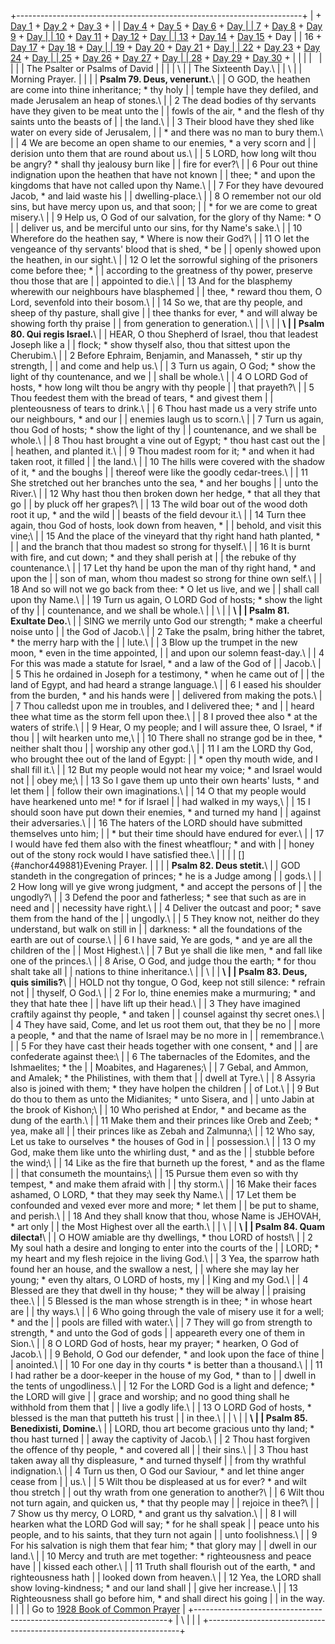 +-----------------------------------------------------------------------+
| \+ [Day 1](Day1.html) + [Day 2](Day2.html) + [Day 3](Day3.html) +     |
| [Day 4](Day4.html) + [Day 5](Day5.html) + [Day 6](Day6.html) + [Day   |
| 7](Day7.html) + [Day 8](Day8.html) + [Day 9](Day9.html) + [Day        |
| 10](Day10.html) + [Day 11](Day11.html) + [Day 12](Day12.html) + [Day  |
| 13](Day13.html) + [Day 14](Day14.html) + [Day 15](Day15.html) + Day   |
| 16 + [Day 17](Day17.html) + [Day 18](Day18.html) + [Day               |
| 19](Day19.html) + [Day 20](Day20.html) + [Day 21](Day21.html) + [Day  |
| 22](Day22.html) + [Day 23](Day23.html) + [Day 24](Day24.html) + [Day  |
| 25](Day25.html) + [Day 26](Day26.html) + [Day 27](Day27.html) + [Day  |
| 28](Day28.html) + [Day 29](Day29.html) + [Day 30](Day30.html) +       |
|                                                                       |
|                                                                       |
|                                                                       |
| The Psalter or Psalms of David                                        |
|                                                                       |
| \                                                                     |
| The Sixteenth Day.\                                                   |
| \                                                                     |
| Morning Prayer.                                                       |
|                                                                       |
| **Psalm 79. Deus, venerunt.**\                                        |
| O GOD, the heathen are come into thine inheritance; \* thy holy       |
| temple have they defiled, and made Jerusalem an heap of stones.\      |
| 2 The dead bodies of thy servants have they given to be meat unto the |
| fowls of the air, \* and the flesh of thy saints unto the beasts of   |
| the land.\                                                            |
| 3 Their blood have they shed like water on every side of Jerusalem,   |
| \* and there was no man to bury them.\                                |
| 4 We are become an open shame to our enemies, \* a very scorn and     |
| derision unto them that are round about us.\                          |
| 5 LORD, how long wilt thou be angry? \* shall thy jealousy burn like  |
| fire for ever?\                                                       |
| 6 Pour out thine indignation upon the heathen that have not known     |
| thee; \* and upon the kingdoms that have not called upon thy Name.\   |
| 7 For they have devoured Jacob, \* and laid waste his                 |
| dwelling-place.\                                                      |
| 8 O remember not our old sins, but have mercy upon us, and that soon; |
| \* for we are come to great misery.\                                  |
| 9 Help us, O God of our salvation, for the glory of thy Name: \* O    |
| deliver us, and be merciful unto our sins, for thy Name\'s sake.\     |
| 10 Wherefore do the heathen say, \* Where is now their God?\          |
| 11 O let the vengeance of thy servants\' blood that is shed, \* be    |
| openly showed upon the heathen, in our sight.\                        |
| 12 O let the sorrowful sighing of the prisoners come before thee; \*  |
| according to the greatness of thy power, preserve thou those that are |
| appointed to die.\                                                    |
| 13 And for the blasphemy wherewith our neighbours have blasphemed     |
| thee, \* reward thou them, O Lord, sevenfold into their bosom.\       |
| 14 So we, that are thy people, and sheep of thy pasture, shall give   |
| thee thanks for ever, \* and will alway be showing forth thy praise   |
| from generation to generation.\                                       |
| \                                                                     |
| **\                                                                   |
| Psalm 80. Qui regis Israel.**\                                        |
| HEAR, O thou Shepherd of Israel, thou that leadest Joseph like a      |
| flock; \* show thyself also, thou that sittest upon the Cherubim.\    |
| 2 Before Ephraim, Benjamin, and Manasseh, \* stir up thy strength,    |
| and come and help us.\                                                |
| 3 Turn us again, O God; \* show the light of thy countenance, and we  |
| shall be whole.\                                                      |
| 4 O LORD God of hosts, \* how long wilt thou be angry with thy people |
| that prayeth?\                                                        |
| 5 Thou feedest them with the bread of tears, \* and givest them       |
| plenteousness of tears to drink.\                                     |
| 6 Thou hast made us a very strife unto our neighbours, \* and our     |
| enemies laugh us to scorn.\                                           |
| 7 Turn us again, thou God of hosts; \* show the light of thy          |
| countenance, and we shall be whole.\                                  |
| 8 Thou hast brought a vine out of Egypt; \* thou hast cast out the    |
| heathen, and planted it.\                                             |
| 9 Thou madest room for it; \* and when it had taken root, it filled   |
| the land.\                                                            |
| 10 The hills were covered with the shadow of it, \* and the boughs    |
| thereof were like the goodly cedar-trees.\                            |
| 11 She stretched out her branches unto the sea, \* and her boughs     |
| unto the River.\                                                      |
| 12 Why hast thou then broken down her hedge, \* that all they that go |
| by pluck off her grapes?\                                             |
| 13 The wild boar out of the wood doth root it up, \* and the wild     |
| beasts of the field devour it.\                                       |
| 14 Turn thee again, thou God of hosts, look down from heaven, \*      |
| behold, and visit this vine;\                                         |
| 15 And the place of the vineyard that thy right hand hath planted, \* |
| and the branch that thou madest so strong for thyself.\               |
| 16 It is burnt with fire, and cut down; \* and they shall perish at   |
| the rebuke of thy countenance.\                                       |
| 17 Let thy hand be upon the man of thy right hand, \* and upon the    |
| son of man, whom thou madest so strong for thine own self.\           |
| 18 And so will not we go back from thee: \* O let us live, and we     |
| shall call upon thy Name.\                                            |
| 19 Turn us again, O LORD God of hosts; \* show the light of thy       |
| countenance, and we shall be whole.\                                  |
| \                                                                     |
| **\                                                                   |
| Psalm 81. Exultate Deo.**\                                            |
| SING we merrily unto God our strength; \* make a cheerful noise unto  |
| the God of Jacob.\                                                    |
| 2 Take the psalm, bring hither the tabret, \* the merry harp with the |
| lute.\                                                                |
| 3 Blow up the trumpet in the new moon, \* even in the time appointed, |
| and upon our solemn feast-day.\                                       |
| 4 For this was made a statute for Israel, \* and a law of the God of  |
| Jacob.\                                                               |
| 5 This he ordained in Joseph for a testimony, \* when he came out of  |
| the land of Egypt, and had heard a strange language.\                 |
| 6 I eased his shoulder from the burden, \* and his hands were         |
| delivered from making the pots.\                                      |
| 7 Thou calledst upon me in troubles, and I delivered thee; \* and     |
| heard thee what time as the storm fell upon thee.\                    |
| 8 I proved thee also \* at the waters of strife.\                     |
| 9 Hear, O my people; and I will assure thee, O Israel, \* if thou     |
| wilt hearken unto me,\                                                |
| 10 There shall no strange god be in thee, \* neither shalt thou       |
| worship any other god.\                                               |
| 11 I am the LORD thy God, who brought thee out of the land of Egypt:  |
| \* open thy mouth wide, and I shall fill it.\                         |
| 12 But my people would not hear my voice; \* and Israel would not     |
| obey me;\                                                             |
| 13 So I gave them up unto their own hearts\' lusts, \* and let them   |
| follow their own imaginations.\                                       |
| 14 O that my people would have hearkened unto me! \* for if Israel    |
| had walked in my ways,\                                               |
| 15 I should soon have put down their enemies, \* and turned my hand   |
| against their adversaries.\                                           |
| 16 The haters of the LORD should have submitted themselves unto him;  |
| \* but their time should have endured for ever.\                      |
| 17 I would have fed them also with the finest wheatflour; \* and with |
| honey out of the stony rock would I have satisfied thee.\             |
|                                                                       |
| []{#anchor449881}Evening Prayer.                                      |
|                                                                       |
| **Psalm 82. Deus stetit.**\                                           |
| GOD standeth in the congregation of princes; \* he is a Judge among   |
| gods.\                                                                |
| 2 How long will ye give wrong judgment, \* and accept the persons of  |
| the ungodly?\                                                         |
| 3 Defend the poor and fatherless; \* see that such as are in need and |
| necessity have right.\                                                |
| 4 Deliver the outcast and poor; \* save them from the hand of the     |
| ungodly.\                                                             |
| 5 They know not, neither do they understand, but walk on still in     |
| darkness: \* all the foundations of the earth are out of course.\     |
| 6 I have said, Ye are gods, \* and ye are all the children of the     |
| Most Highest.\                                                        |
| 7 But ye shall die like men, \* and fall like one of the princes.\    |
| 8 Arise, O God, and judge thou the earth; \* for thou shalt take all  |
| nations to thine inheritance.\                                        |
| \                                                                     |
| **\                                                                   |
| Psalm 83. Deus, quis similis?**\                                      |
| HOLD not thy tongue, O God, keep not still silence: \* refrain not    |
| thyself, O God.\                                                      |
| 2 For lo, thine enemies make a murmuring; \* and they that hate thee  |
| have lift up their head.\                                             |
| 3 They have imagined craftily against thy people, \* and taken        |
| counsel against thy secret ones.\                                     |
| 4 They have said, Come, and let us root them out, that they be no     |
| more a people, \* and that the name of Israel may be no more in       |
| remembrance.\                                                         |
| 5 For they have cast their heads together with one consent, \* and    |
| are confederate against thee:\                                        |
| 6 The tabernacles of the Edomites, and the Ishmaelites; \* the        |
| Moabites, and Hagarenes;\                                             |
| 7 Gebal, and Ammon, and Amalek; \* the Philistines, with them that    |
| dwell at Tyre.\                                                       |
| 8 Assyria also is joined with them; \* they have holpen the children  |
| of Lot.\                                                              |
| 9 But do thou to them as unto the Midianites; \* unto Sisera, and     |
| unto Jabin at the brook of Kishon;\                                   |
| 10 Who perished at Endor, \* and became as the dung of the earth.\    |
| 11 Make them and their princes like Oreb and Zeeb; \* yea, make all   |
| their princes like as Zebah and Zalmunna;\                            |
| 12 Who say, Let us take to ourselves \* the houses of God in          |
| possession.\                                                          |
| 13 O my God, make them like unto the whirling dust, \* and as the     |
| stubble before the wind;\                                             |
| 14 Like as the fire that burneth up the forest, \* and as the flame   |
| that consumeth the mountains;\                                        |
| 15 Pursue them even so with thy tempest, \* and make them afraid with |
| thy storm.\                                                           |
| 16 Make their faces ashamed, O LORD, \* that they may seek thy Name.\ |
| 17 Let them be confounded and vexed ever more and more; \* let them   |
| be put to shame, and perish.\                                         |
| 18 And they shall know that thou, whose Name is JEHOVAH, \* art only  |
| the Most Highest over all the earth.\                                 |
| \                                                                     |
| **\                                                                   |
| Psalm 84. Quam dilecta!**\                                            |
| O HOW amiable are thy dwellings, \* thou LORD of hosts!\              |
| 2 My soul hath a desire and longing to enter into the courts of the   |
| LORD; \* my heart and my flesh rejoice in the living God.\            |
| 3 Yea, the sparrow hath found her an house, and the swallow a nest,   |
| where she may lay her young; \* even thy altars, O LORD of hosts, my  |
| King and my God.\                                                     |
| 4 Blessed are they that dwell in thy house; \* they will be alway     |
| praising thee.\                                                       |
| 5 Blessed is the man whose strength is in thee; \* in whose heart are |
| thy ways.\                                                            |
| 6 Who going through the vale of misery use it for a well; \* and the  |
| pools are filled with water.\                                         |
| 7 They will go from strength to strength, \* and unto the God of gods |
| appeareth every one of them in Sion.\                                 |
| 8 O LORD God of hosts, hear my prayer; \* hearken, O God of Jacob.\   |
| 9 Behold, O God our defender, \* and look upon the face of thine      |
| anointed.\                                                            |
| 10 For one day in thy courts \* is better than a thousand.\           |
| 11 I had rather be a door-keeper in the house of my God, \* than to   |
| dwell in the tents of ungodliness.\                                   |
| 12 For the LORD God is a light and defence; \* the LORD will give     |
| grace and worship; and no good thing shall he withhold from them that |
| live a godly life.\                                                   |
| 13 O LORD God of hosts, \* blessed is the man that putteth his trust  |
| in thee.\                                                             |
| \                                                                     |
| **\                                                                   |
| Psalm 85. Benedixisti, Domine.**\                                     |
| LORD, thou art become gracious unto thy land; \* thou hast turned     |
| away the captivity of Jacob.\                                         |
| 2 Thou hast forgiven the offence of thy people, \* and covered all    |
| their sins.\                                                          |
| 3 Thou hast taken away all thy displeasure, \* and turned thyself     |
| from thy wrathful indignation.\                                       |
| 4 Turn us then, O God our Saviour, \* and let thine anger cease from  |
| us.\                                                                  |
| 5 Wilt thou be displeased at us for ever? \* and wilt thou stretch    |
| out thy wrath from one generation to another?\                        |
| 6 Wilt thou not turn again, and quicken us, \* that thy people may    |
| rejoice in thee?\                                                     |
| 7 Show us thy mercy, O LORD, \* and grant us thy salvation.\          |
| 8 I will hearken what the LORD God will say; \* for he shall speak    |
| peace unto his people, and to his saints, that they turn not again    |
| unto foolishness.\                                                    |
| 9 For his salvation is nigh them that fear him; \* that glory may     |
| dwell in our land.\                                                   |
| 10 Mercy and truth are met together: \* righteousness and peace have  |
| kissed each other.\                                                   |
| 11 Truth shall flourish out of the earth, \* and righteousness hath   |
| looked down from heaven.\                                             |
| 12 Yea, the LORD shall show loving-kindness; \* and our land shall    |
| give her increase.\                                                   |
| 13 Righteousness shall go before him, \* and shall direct his going   |
| in the way.                                                           |
|                                                                       |
| Go to [1928 Book of Common Prayer](../index.html)                     |
+-----------------------------------------------------------------------+
| \                                                                     |
| [](http://www.episcopalnet.org/DBS/DOR.html)                          |
+-----------------------------------------------------------------------+
